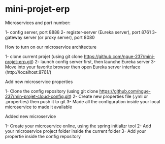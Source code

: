 # mini-projet-erp

Microservices and port number:

1- config server, port 8888
2- register-server (Eureka server), port 8761
3- gateway server (or proxy server), port 8080

How to turn on our microservice architecture

1- clone current projet (using git clone https://github.com/ngue-237/mini-projet-erp.git)
2- launch config server first, then launche Eureka server
3- Move into your favorite browser then open Eureka server interface (http://localhost:8761/)

Add new microservice properties

1- Clone the config repository (using git clone https://github.com/ngue-237/min-projet-cloud-config.git)
2- Create new properties file (.yml or .properties) then push it to git
3- Made all the configuration inside your local microservice to made it available

Added new microservice

1- Create your microservice online, using the spring initializr tool
2- Add your microservice project folder inside the current folder
3- Add your propertie inside the config repository
